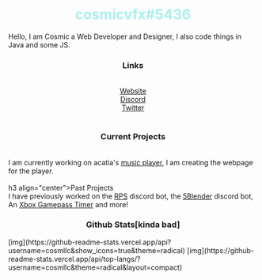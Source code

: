 <div>
<h1 align="center" style="color: #adeeef">cosmicvfx#5436</h1>
<p>Hello, I am Cosmic a Web Developer and Designer, I also code things in Java and some JS.</p>
<div align="center">
<h3 align="center">Links</h3><br>
<a href="https://cosmicdev.tk/">Website</a> <br>
<a href="https://cosmicdev.tk/discord">Discord</a> <br>
<a href="https://twitter.com/CosmicVFX_">Twitter</a> <br>
  </div>
<br>
<h3 align="center">Current Projects</h3><br>
I am currently working on acatia's <a href="https://github.com/acatiadroid/music-player">music player</a>, I am creating the webpage for the player. <br>

<br>
h3 align="center">Past Projects</h3><br>
I have previously worked on the <a href="https://rpswebsite.herokuapp.com">RPS</a> discord bot, the <a href="https://github.com/cosmllc/5blenderbot">5Blender</a> discord bot, An <a href="https://gamepasstimer.herokuapp.com">Xbox Gamepass Timer</a> and more!<br>
<h3 align="center">Github Stats[kinda bad]</h3>
[img](https://github-readme-stats.vercel.app/api?username=cosmllc&show_icons=true&theme=radical)
[img](https://github-readme-stats.vercel.app/api/top-langs/?username=cosmllc&theme=radical&layout=compact)
</div>

